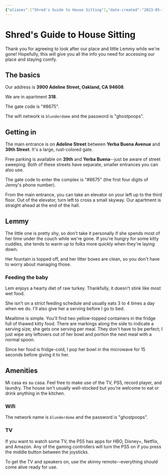 ```yaml
---
{"aliases":["Shred's Guide to House Sitting"],"date-created":"2023-05-11T20:17","date-modified":"2023-05-11T22:59","dg-hide":true,"dg-hide-in-graph":true,"dg-permalink":"house-sitting","dg-publish":true,"tags":["life"],"title":"Shred's Guide to House Sitting","permalink":"/house-sitting/","hide":true,"hideInGraph":true,"dgPassFrontmatter":true}
---
```



# Shred's Guide to House Sitting

Thank you for agreeing to look after our place and little Lemmy while we're gone! Hopefully, this will give you all the info you need for accessing our place and staying comfy.

## The basics

Our address is **3900 Adeline Street, Oakland, CA 94608**.

We are in apartment **318**.

The gate code is "#8675".

The wifi network is `blunderdome` and the password is "ghostpoops".

## Getting in 

The main entrance is on **Adeline Street** between **Yerba Buena Avenue** and **39th Street**. It's a large, rust-colored gate.

Free parking is available on **39th** and **Yerba Buena**--just be aware of street sweeping. Both of these streets have separate, smaller entrances you can also use.

The gate code to enter the complex is "#8675" (the first four digits of Jenny's phone number).

From the main entrance, you can take an elevator on your left up to the third floor. Out of the elevator, turn left to cross a small skyway. Our apartment is straight ahead at the end of the hall.

## Lemmy

The little one is pretty shy, so don't take it personally if she spends most of her time under the couch while we're gone. If you're hungry for some kitty cuddles, she tends to warm up to folks more quickly when they're laying down.

Her fountain is topped off, and her litter boxes are clean, so you don't have to worry about managing those.

### Feeding the baby

Lem enjoys a hearty diet of raw turkey. Thankfully, it doesn't stink like most wet food.

She isn't on a strict feeding schedule and usually eats 3 to 4 times a day when we do. I'll also give her a serving before I go to bed. 

Mealtime is simple. You'll find two yellow-topped containers in the fridge full of thawed kitty food. There are markings along the side to indicate a serving size; she gets one serving per meal. They don't have to be perfect; I just wipe any leftovers out of her bowl and portion the next meal with a normal spoon.

Since her food is fridge-cold, I pop her bowl in the microwave for 15 seconds before giving it to her.

## Amenities

Mi casa es su casa. Feel free to make use of the TV, PS5, record player, and laundry. The house isn't usually well-stocked but you're welcome to eat or drink anything in the kitchen.

### Wifi

The network name is `blunderdome` and the password is "ghostpoops".

### TV

If you want to watch some TV, the PS5 has apps for HBO, Disney+, Netflix, and Amazon. Any of the gaming controllers will turn the PS5 on if you press the middle button between the joysticks.

To get the TV and speakers on, use the skinny remote--everything should come alive ready for use.
